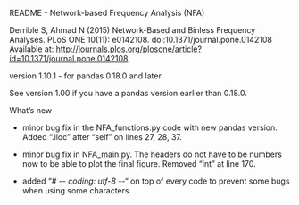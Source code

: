 README - Network-based Frequency Analysis (NFA)

Derrible S, Ahmad N (2015) Network-Based and Binless Frequency Analyses. PLoS ONE 10(11): e0142108. doi:10.1371/journal.pone.0142108 Available at: http://journals.plos.org/plosone/article?id=10.1371/journal.pone.0142108

version 1.10.1 - for pandas 0.18.0 and later.

See version 1.00 if you have a pandas version earlier than 0.18.0.


What’s new

- minor bug fix in the NFA_functions.py code with new pandas version. Added “.iloc” after “self” on lines 27, 28, 37.

- minor bug fix in NFA_main.py. The headers do not have to be numbers now to be able to plot the final figure. Removed “int” at line 170.

- added “# -*- coding: utf-8 -*-“ on top of every code to prevent some bugs when using some characters.
